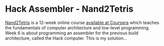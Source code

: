 # Hack Assembler - Nand2Tetris

[Nand2Tetris](https://www.nand2tetris.org/) is a 12-week online course [available at Coursera](https://www.coursera.org/learn/build-a-computer) which teaches the fundamentals of computer architecture and low-level programming.
Week 6 is about programming an assembler for the previous build architecture, called the Hack computer. This is my solution...